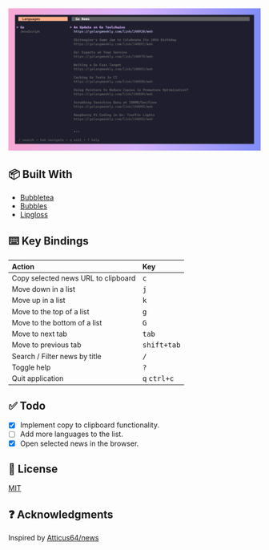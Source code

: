 <div align="center">
  <img src="./assets/news.png" style="center">
</div>

## 📦 Built With

- [Bubbletea](https://github.com/charmbracelet/bubbletea)
- [Bubbles](https://github.com/charmbracelet/bubbles)
- [Lipgloss](https://github.com/charmbracelet/lipgloss)

## ⌨️ Key Bindings

| Action                              | Key                            |
| :---------------------------------- | :----------------------------- |
| Copy selected news URL to clipboard | <kbd>c</kbd>                   |
| Move down in a list                 | <kbd>j</kbd>                   |
| Move up in a list                   | <kbd>k</kbd>                   |
| Move to the top of a list           | <kbd>g</kbd>                   |
| Move to the bottom of a list        | <kbd>G</kbd>                   |
| Move to next tab                    | <kbd>tab</kbd>                 |
| Move to previous tab                | <kbd>shift+tab</kbd>           |
| Search / Filter news by title       | <kbd>/</kbd>                   |
| Toggle help                         | <kbd>?</kbd>                   |
| Quit application                    | <kbd>q</kbd> <kbd>ctrl+c</kbd> |

## ✅ Todo

- [x] Implement copy to clipboard functionality.
- [ ] Add more languages to the list.
- [x] Open selected news in the browser.

## 📝 License

[MIT](https://github.com/moaqz/news/blob/master/LICENSE)

## ❓ Acknowledgments

Inspired by [Atticus64/news](https://github.com/Atticus64/news)
